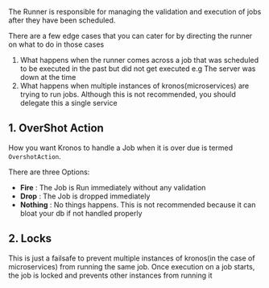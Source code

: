 The Runner is responsible for managing the validation and execution of jobs after they have been scheduled.

There are a few edge cases that you can cater for by directing the runner on what to do in those cases

1. What happens when the runner comes across a job that was scheduled to be executed in the past but did not get
   executed e.g The server
   was down at the time
2. What happens when multiple instances of kronos(microservices) are trying to run jobs. Although this is not
   recommended, you should delegate this a single service

## 1. OverShot Action

How you want Kronos to handle a Job when it is over due is termed `OvershotAction`.

There are three Options:

- **Fire** :  The Job is Run immediately without any validation
- **Drop** :  The Job is dropped immediately
- **Nothing** : No things happens. This is not recommended because it can bloat your db if not handled properly

## 2. Locks

This is just a failsafe to prevent multiple instances of kronos(in the case of microservices) from running the same job.
Once execution on a job starts, the job is locked and prevents other instances from running it